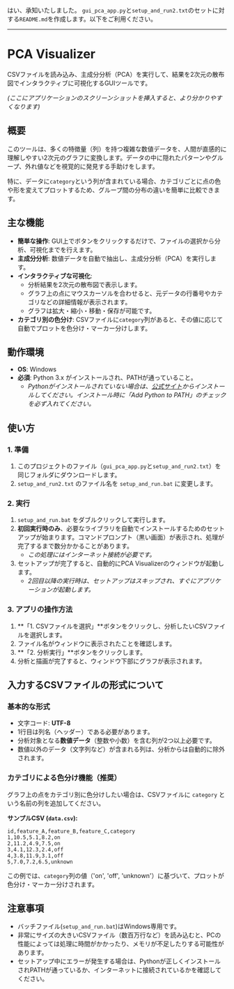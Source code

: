 はい、承知いたしました。
`gui_pca_app.py`と`setup_and_run2.txt`のセットに対する`README.md`を作成します。以下をご利用ください。

---

# PCA Visualizer

CSVファイルを読み込み、主成分分析（PCA）を実行して、結果を2次元の散布図でインタラクティブに可視化するGUIツールです。

  
*(ここにアプリケーションのスクリーンショットを挿入すると、より分かりやすくなります)*

## 概要

このツールは、多くの特徴量（列）を持つ複雑な数値データを、人間が直感的に理解しやすい2次元のグラフに変換します。データの中に隠れたパターンやグループ、外れ値などを視覚的に発見する手助けをします。

特に、データに`category`という列が含まれている場合、カテゴリごとに点の色や形を変えてプロットするため、グループ間の分布の違いを簡単に比較できます。

## 主な機能

*   **簡単な操作**: GUI上でボタンをクリックするだけで、ファイルの選択から分析、可視化までを行えます。
*   **主成分分析**: 数値データを自動で抽出し、主成分分析（PCA）を実行します。
*   **インタラクティブな可視化**:
    *   分析結果を2次元の散布図で表示します。
    *   グラフ上の点にマウスカーソルを合わせると、元データの行番号やカテゴリなどの詳細情報が表示されます。
    *   グラフは拡大・縮小・移動・保存が可能です。
*   **カテゴリ別の色分け**: CSVファイルに`category`列があると、その値に応じて自動でプロットを色分け・マーカー分けします。

## 動作環境

*   **OS**: Windows
*   **必須**: Python 3.x がインストールされ、PATHが通っていること。
    *   *Pythonがインストールされていない場合は、[公式サイト](https://www.python.org/downloads/)からインストールしてください。インストール時に「Add Python to PATH」のチェックを必ず入れてください。*

## 使い方

### 1. 準備

1.  このプロジェクトのファイル（`gui_pca_app.py`と`setup_and_run2.txt`）を同じフォルダにダウンロードします。
2.  `setup_and_run2.txt` のファイル名を `setup_and_run.bat` に変更します。

### 2. 実行

1.  `setup_and_run.bat` をダブルクリックして実行します。
2.  **初回実行時のみ**、必要なライブラリを自動でインストールするためのセットアップが始まります。コマンドプロンプト（黒い画面）が表示され、処理が完了するまで数分かかることがあります。
    *   *この処理にはインターネット接続が必要です。*
3.  セットアップが完了すると、自動的にPCA Visualizerのウィンドウが起動します。
    *   *2回目以降の実行時は、セットアップはスキップされ、すぐにアプリケーションが起動します。*

### 3. アプリの操作方法

1.  **「1. CSVファイルを選択」**ボタンをクリックし、分析したいCSVファイルを選択します。
2.  ファイル名がウィンドウに表示されたことを確認します。
3.  **「2. 分析実行」**ボタンをクリックします。
4.  分析と描画が完了すると、ウィンドウ下部にグラフが表示されます。

## 入力するCSVファイルの形式について

### 基本的な形式

*   文字コード: **UTF-8**
*   1行目は列名（ヘッダー）である必要があります。
*   分析対象となる**数値データ**（整数や小数）を含む列が2つ以上必要です。
*   数値以外のデータ（文字列など）が含まれる列は、分析からは自動的に除外されます。

### カテゴリによる色分け機能（推奨）

グラフ上の点をカテゴリ別に色分けしたい場合は、CSVファイルに `category` という名前の列を追加してください。

**サンプルCSV (`data.csv`):**
```csv
id,feature_A,feature_B,feature_C,category
1,10.5,5.1,8.2,on
2,11.2,4.9,7.5,on
3,4.1,12.3,2.4,off
4,3.8,11.9,3.1,off
5,7.0,7.2,6.5,unknown
```
この例では、`category`列の値（'on', 'off', 'unknown'）に基づいて、プロットが色分け・マーカー分けされます。

## 注意事項

*   バッチファイル(`setup_and_run.bat`)はWindows専用です。
*   非常にサイズの大きいCSVファイル（数百万行など）を読み込むと、PCの性能によっては処理に時間がかかったり、メモリが不足したりする可能性があります。
*   セットアップ中にエラーが発生する場合は、Pythonが正しくインストールされPATHが通っているか、インターネットに接続されているかを確認してください。